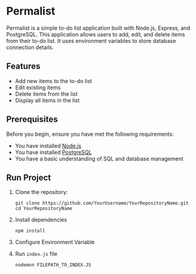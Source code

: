 # Permalist

Permalist is a simple to-do list application built with Node.js, Express, and PostgreSQL. This application allows users to add, edit, and delete items from their to-do list. It uses environment variables to store database connection details.

## Features

- Add new items to the to-do list
- Edit existing items
- Delete items from the list
- Display all items in the list

## Prerequisites

Before you begin, ensure you have met the following requirements:

- You have installed [Node.js](https://nodejs.org/en/download/)
- You have installed [PostgreSQL](https://www.postgresql.org/download/)
- You have a basic understanding of SQL and database management

## Run Project

1. Clone the repository:
   ```
   git clone https://github.com/YourUsername/YourRepositoryName.git
   cd YourRepositoryName

2. Install dependencies
   ```
   npm install

3. Configure Environment Variable
   
4. Run `index.js` file
   ```
   nodemon FILEPATH_TO_INDEX.JS

